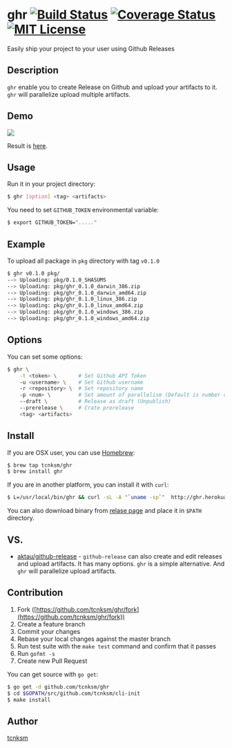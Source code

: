 ghr [![Build Status](https://drone.io/github.com/tcnksm/ghr/status.png)](https://drone.io/github.com/tcnksm/ghr/latest) [![Coverage Status](https://coveralls.io/repos/tcnksm/ghr/badge.png?branch=master)](https://coveralls.io/r/tcnksm/ghr?branch=master) [![MIT License](http://img.shields.io/badge/license-MIT-blue.svg?style=flat)](https://github.com/tcnksm/ghr/blob/master/LICENCE)
====

Easily ship your project to your user using Github Releases

## Description

`ghr` enable you to create Release on Github and upload your artifacts to it. `ghr` will parallelize upload multiple artifacts.

## Demo

![](http://deeeet.com/writing/images/post/ghr.gif)

Result is [here](https://github.com/tcnksm/ghr/releases/tag/v0.1.0).


## Usage

Run it in your project directory:

```bash
$ ghr [option] <tag> <artifacts>
```

You need to set `GITHUB_TOKEN` environmental variable:

```bash
$ export GITHUB_TOKEN="....."
```

## Example

To upload all package in `pkg` directory with tag `v0.1.0`

```bash
$ ghr v0.1.0 pkg/
--> Uploading: pkg/0.1.0_SHASUMS
--> Uploading: pkg/ghr_0.1.0_darwin_386.zip
--> Uploading: pkg/ghr_0.1.0_darwin_amd64.zip
--> Uploading: pkg/ghr_0.1.0_linux_386.zip
--> Uploading: pkg/ghr_0.1.0_linux_amd64.zip
--> Uploading: pkg/ghr_0.1.0_windows_386.zip
--> Uploading: pkg/ghr_0.1.0_windows_amd64.zip
```

## Options

You can set some options:

```bash
$ ghr \
    -t <token> \       # Set Github API Token
    -u <username> \    # Set Github username
    -r <repository> \  # Set repository name
    -p <num> \         # Set amount of parallelism (Default is number of CPU)
    --draft \          # Release as draft (Unpublish)
    --prerelease \     # Crate prerelease
    <tag> <artifacts>
```

## Install

If you are OSX user, you can use [Homebrew](http://brew.sh/):

```bash
$ brew tap tcnksm/ghr
$ brew install ghr
```

If you are in another platform, you can install it with `curl`:

```bash
$ L=/usr/local/bin/ghr && curl -sL -A "`uname -sp`"  http://ghr.herokuapp.com/ghr.zip | zcat >$L && chmod +x $L
```

You can also download binary from [relase page](https://github.com/tcnksm/ghr/releases) and place it in `$PATH` directory. 

## VS.

- [aktau/github-release](https://github.com/aktau/github-release) - `github-release` can also create and edit releases and upload artifacts. It has many options. `ghr` is a simple alternative. And `ghr` will parallelize upload artifacts.

## Contribution

1. Fork ([https://github.com/tcnksm/ghr/fork](https://github.com/tcnksm/ghr/fork))
1. Create a feature branch
1. Commit your changes
1. Rebase your local changes against the master branch
1. Run test suite with the `make test` command and confirm that it passes
1. Run `gofmt -s`
1. Create new Pull Request

You can get source with `go get`:

```bash
$ go get -d github.com/tcnksm/ghr
$ cd $GOPATH/src/github.com/tcnksm/cli-init
$ make install
```

## Author

[tcnksm](https://github.com/tcnksm)
